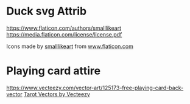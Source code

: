
# Duck svg Attrib

https://www.flaticon.com/authors/smalllikeart
https://media.flaticon.com/license/license.pdf
<div>Icons made by <a href="https://www.flaticon.com/authors/smalllikeart" title="smalllikeart">smalllikeart</a> from <a href="https://www.flaticon.com/" title="Flaticon">www.flaticon.com</a></div>


# Playing card attire

https://www.vecteezy.com/vector-art/125173-free-playing-card-back-vector
<a href="https://www.vecteezy.com/free-vector/tarot">Tarot Vectors by Vecteezy</a>